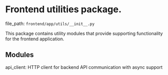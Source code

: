 # Frontend utilities package.

  file_path: `frontend/app/utils/__init__.py`

This package contains utility modules that provide supporting functionality for the frontend application.

## Modules

api_client: HTTP client for backend API communication with async support
